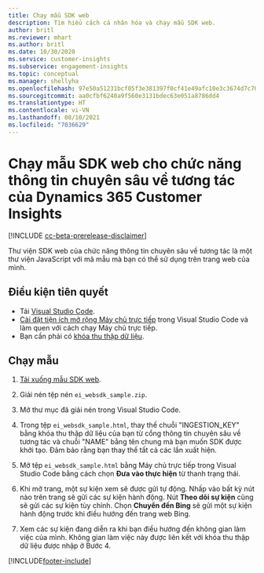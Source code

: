 ```yaml
---
title: Chạy mẫu SDK web
description: Tìm hiểu cách cá nhân hóa và chạy mẫu SDK web.
author: britl
ms.reviewer: mhart
ms.author: britl
ms.date: 10/30/2020
ms.service: customer-insights
ms.subservice: engagement-insights
ms.topic: conceptual
ms.manager: shellyha
ms.openlocfilehash: 97e50a51231bcf05f3e381397f0cf41e49afc10e3c3674d7c709c8f521979e12
ms.sourcegitcommit: aa0cfbf6240a9f560e3131bdec63e051a8786dd4
ms.translationtype: HT
ms.contentlocale: vi-VN
ms.lasthandoff: 08/10/2021
ms.locfileid: "7036629"
---
```

# <a name="run-the-web-sdk-sample-for-dynamics-365-customer-insights-engagement-insights-capability"></a>Chạy mẫu SDK web cho chức năng thông tin chuyên sâu về tương tác của Dynamics 365 Customer Insights

[!INCLUDE [cc-beta-prerelease-disclaimer](includes/cc-beta-prerelease-disclaimer.md)]

Thư viện SDK web của chức năng thông tin chuyên sâu về tương tác là một thư viện JavaScript với mã mẫu mà bạn có thể sử dụng trên trang web của mình.

## <a name="prerequisites"></a>Điều kiện tiên quyết

- Tải [Visual Studio Code](https://code.visualstudio.com/).
- [Cài đặt tiện ích mở rộng Máy chủ trực tiếp](https://marketplace.visualstudio.com/items?itemName=ritwickdey.LiveServer) trong Visual Studio Code và làm quen với cách chạy Máy chủ trực tiếp.
- Bạn cần phải có [khóa thu thập dữ liệu](instrument-website.md).

## <a name="run-sample"></a>Chạy mẫu

1. [Tải xuống mẫu SDK web](https://download.pi.dynamics.com/sdk/EngagementInsightsSamples/ei_websdk_sample.zip).

1. Giải nén tệp nén `ei_websdk_sample.zip`.

1. Mở thư mục đã giải nén trong Visual Studio Code.

1. Trong tệp `ei_websdk_sample.html`, thay thế chuỗi "INGESTION_KEY" bằng khóa thu thập dữ liệu của bạn từ cổng thông tin chuyên sâu về tương tác và chuỗi "NAME" bằng tên chung mà bạn muốn SDK được khởi tạo. Đảm bảo rằng bạn thay thế tất cả các lần xuất hiện.

1. Mở tệp `ei_websdk_sample.html` bằng Máy chủ trực tiếp trong Visual Studio Code bằng cách chọn **Đưa vào thực hiện** từ thanh trạng thái.

1. Khi mở trang, một sự kiện xem sẽ được gửi tự động. Nhấp vào bất kỳ nút nào trên trang sẽ gửi các sự kiện hành động. Nút **Theo dõi sự kiện** cũng sẽ gửi các sự kiện tùy chỉnh. Chọn **Chuyển đến Bing** sẽ gửi một sự kiện hành động trước khi điều hướng đến trang web Bing.

1. Xem các sự kiện đang diễn ra khi bạn điều hướng đến không gian làm việc của mình. Không gian làm việc này được liên kết với khóa thu thập dữ liệu được nhập ở Bước 4.


[!INCLUDE[footer-include](../includes/footer-banner.md)]